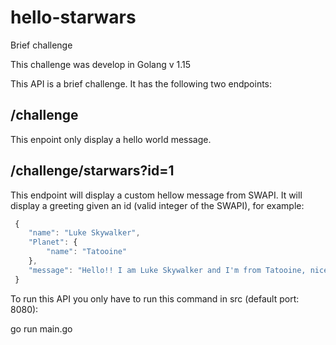 # hello-starwars
Brief challenge 

This challenge was develop in Golang v 1.15


This API is a brief challenge. It has the following two endpoints: 

## /challenge
This enpoint only display a hello world message.

## /challenge/starwars?id=1
This endpoint will display a custom hellow message from SWAPI. It will display a greeting given an id (valid integer of the SWAPI), for example: 

```javascript
 {
    "name": "Luke Skywalker",
    "Planet": {
        "name": "Tatooine"
    },
    "message": "Hello!! I am Luke Skywalker and I'm from Tatooine, nice to meet you!"
 }

```

To run this API you only have to run this command in src (default port: 8080): 

go run main.go
